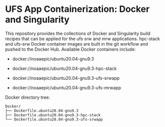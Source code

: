 # UFS App Containerization: Docker and Singularity

This repository provides the collections of Docker and Singularity build recipes that can be applied for the ufs srw and mrw applications. hpc-stack and ufs-srw Docker container images are built in the git workflow and pushed to the Docker Hub. Available Docker containers include:

* docker://noaaepic/ubuntu20.04-gnu9.3

* docker://noaaepic/ubuntu20.04-gnu9.3-hpc-stack

* docker://noaaepic/ubuntu20.04-gnu9.3-ufs-srwapp

* docker://noaaepic/ubuntu20.04-gnu9.3-ufs-mrwapp

Docker directory tree:

```
Docker/
├── Dockerfile.ubuntu20.04-gnu9.3
├── Dockerfile.ubuntu20.04-gnu9.3-hpc-stack
└── Dockerfile.ubuntu20.04-gnu9.3-ufs-srwapp
```